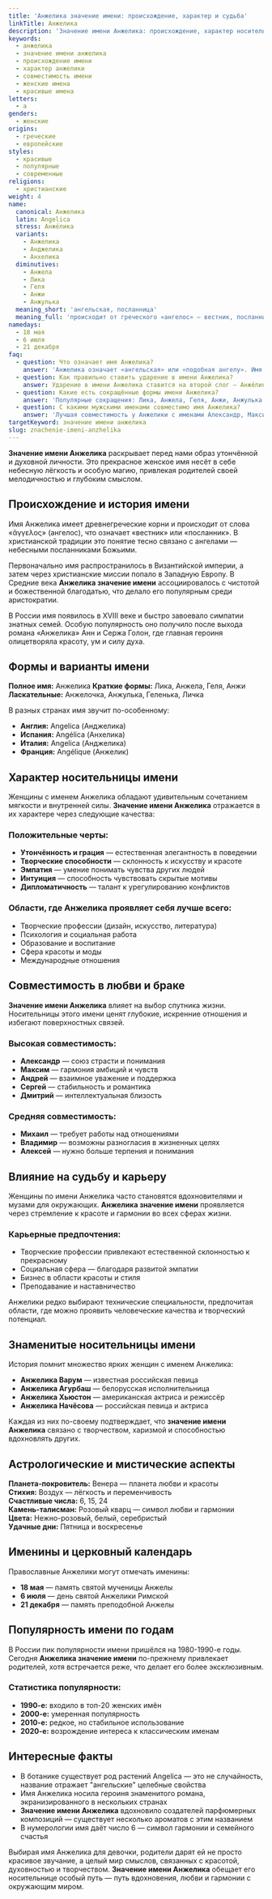 ```yaml
---
title: 'Анжелика значение имени: происхождение, характер и судьба'
linkTitle: Анжелика
description: 'Значение имени Анжелика: происхождение, характер носительницы, совместимость. Узнайте всё о красивом женском имени Анжелика и его влиянии на судьбу.'
keywords:
  - анжелика
  - значение имени анжелика
  - происхождение имени
  - характер анжелики
  - совместимость имени
  - женские имена
  - красивые имена
letters:
  - а
genders:
  - женские
origins:
  - греческие
  - европейские
styles:
  - красивые
  - популярные
  - современные
religions:
  - христианские
weight: 4
name:
  canonical: Анжелика
  latin: Angelica
  stress: Анже́лика
  variants:
    - Анжелика
    - Анджелика
    - Анхелика
  diminutives:
    - Анжела
    - Лика
    - Геля
    - Анжи
    - Анжулька
  meaning_short: 'ангельская, посланница'
  meaning_full: 'происходит от греческого «ангелос» — вестник, посланник, что означает «ангельская», «подобная ангелу»'
namedays:
  - 18 мая
  - 6 июля
  - 21 декабря
faq:
  - question: Что означает имя Анжелика?
    answer: 'Анжелика означает «ангельская» или «подобная ангелу». Имя происходит от греческого слова «ангелос», что переводится как «вестник» или «посланник».'
  - question: Как правильно ставить ударение в имени Анжелика?
    answer: Ударение в имени Анжелика ставится на второй слог — Анже́лика.
  - question: Какие есть сокращённые формы имени Анжелика?
    answer: 'Популярные сокращения: Лика, Анжела, Геля, Анжи, Анжулька. Каждая форма имеет свой особый оттенок нежности.'
  - question: С какими мужскими именами совместимо имя Анжелика?
    answer: 'Лучшая совместимость у Анжелики с именами Александр, Максим, Андрей, Сергей, Дмитрий — эти союзы обещают гармоничные отношения.'
targetKeyword: значение имени анжелика
slug: znachenie-imeni-anzhelika
---
```


**Значение имени Анжелика** раскрывает перед нами образ утончённой и духовной личности. Это прекрасное женское имя несёт в себе небесную лёгкость и особую магию, привлекая родителей своей мелодичностью и глубоким смыслом.

## Происхождение и история имени

Имя Анжелика имеет древнегреческие корни и происходит от слова «ἄγγελος» (ангелос), что означает «вестник» или «посланник». В христианской традиции это понятие тесно связано с ангелами — небесными посланниками Божьими.

Первоначально имя распространилось в Византийской империи, а затем через христианские миссии попало в Западную Европу. В Средние века **Анжелика значение имени** ассоциировалось с чистотой и божественной благодатью, что делало его популярным среди аристократии.

В России имя появилось в XVIII веке и быстро завоевало симпатии знатных семей. Особую популярность оно получило после выхода романа «Анжелика» Анн и Сержа Голон, где главная героиня олицетворяла красоту, ум и силу духа.

## Формы и варианты имени

**Полное имя:** Анжелика
**Краткие формы:** Лика, Анжела, Геля, Анжи
**Ласкательные:** Анжелочка, Анжулька, Геленька, Личка

В разных странах имя звучит по-особенному:

- **Англия:** Angelica (Анджелика)
- **Испания:** Angélica (Анхелика)
- **Италия:** Angelica (Анджелика)
- **Франция:** Angélique (Анжелик)

## Характер носительницы имени

Женщины с именем Анжелика обладают удивительным сочетанием мягкости и внутренней силы. **Значение имени Анжелика** отражается в их характере через следующие качества:

### Положительные черты:

- **Утончённость и грация** — естественная элегантность в поведении
- **Творческие способности** — склонность к искусству и красоте
- **Эмпатия** — умение понимать чувства других людей
- **Интуиция** — способность чувствовать скрытые мотивы
- **Дипломатичность** — талант к урегулированию конфликтов

### Области, где Анжелика проявляет себя лучше всего:

- Творческие профессии (дизайн, искусство, литература)
- Психология и социальная работа
- Образование и воспитание
- Сфера красоты и моды
- Международные отношения

## Совместимость в любви и браке

**Значение имени Анжелика** влияет на выбор спутника жизни. Носительницы этого имени ценят глубокие, искренние отношения и избегают поверхностных связей.

### Высокая совместимость:

- **Александр** — союз страсти и понимания
- **Максим** — гармония амбиций и чувств
- **Андрей** — взаимное уважение и поддержка
- **Сергей** — стабильность и романтика
- **Дмитрий** — интеллектуальная близость

### Средняя совместимость:

- **Михаил** — требует работы над отношениями
- **Владимир** — возможны разногласия в жизненных целях
- **Алексей** — нужно больше терпения и понимания

## Влияние на судьбу и карьеру

Женщины по имени Анжелика часто становятся вдохновителями и музами для окружающих. **Анжелика значение имени** проявляется через стремление к красоте и гармонии во всех сферах жизни.

### Карьерные предпочтения:

- Творческие профессии привлекают естественной склонностью к прекрасному
- Социальная сфера — благодаря развитой эмпатии
- Бизнес в области красоты и стиля
- Преподавание и наставничество

Анжелики редко выбирают технические специальности, предпочитая области, где можно проявить человеческие качества и творческий потенциал.

## Знаменитые носительницы имени

История помнит множество ярких женщин с именем Анжелика:

- **Анжелика Варум** — известная российская певица
- **Анжелика Агурбаш** — белорусская исполнительница
- **Анжелика Хьюстон** — американская актриса и режиссёр
- **Анжелика Начёсова** — российская певица и актриса

Каждая из них по-своему подтверждает, что **значение имени Анжелика** связано с творчеством, харизмой и способностью вдохновлять других.

## Астрологические и мистические аспекты

**Планета-покровитель:** Венера — планета любви и красоты  
**Стихия:** Воздух — лёгкость и переменчивость  
**Счастливые числа:** 6, 15, 24  
**Камень-талисман:** Розовый кварц — символ любви и гармонии  
**Цвета:** Нежно-розовый, белый, серебристый  
**Удачные дни:** Пятница и воскресенье

## Именины и церковный календарь

Православные Анжелики могут отмечать именины:

- **18 мая** — память святой мученицы Анжелы
- **6 июля** — день святой Анжелики Римской
- **21 декабря** — память преподобной Анжелы

## Популярность имени по годам

В России пик популярности имени пришёлся на 1980-1990-е годы. Сегодня **Анжелика значение имени** по-прежнему привлекает родителей, хотя встречается реже, что делает его более эксклюзивным.

### Статистика популярности:

- **1990-е:** входило в топ-20 женских имён
- **2000-е:** умеренная популярность
- **2010-е:** редкое, но стабильное использование
- **2020-е:** возрождение интереса к классическим именам

## Интересные факты

- В ботанике существует род растений Angelica — это не случайность, название отражает "ангельские" целебные свойства
- Имя Анжелика носила героиня знаменитого романа, экранизированного в нескольких странах
- **Значение имени Анжелика** вдохновило создателей парфюмерных композиций — существует несколько ароматов с этим названием
- В нумерологии имя даёт число 6 — символ гармонии и семейного счастья

Выбирая имя Анжелика для девочки, родители дарят ей не просто красивое звучание, а целый мир смыслов, связанных с красотой, духовностью и творчеством. **Значение имени Анжелика** обещает его носительнице особый путь — путь вдохновения, любви и гармонии с окружающим миром.
